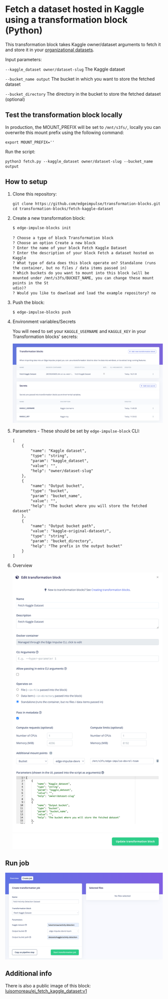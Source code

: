 # Fetch a dataset hosted in Kaggle using a transformation block (Python)

This transformation block takes Kaggle owner/dataset arguments to fetch it and store it in your [organizational datasets](https://docs.edgeimpulse.com/docs/edge-impulse-studio/organizations/data).

Input parameters:

`--kaggle_dataset owner/dataset-slug` The Kaggle dataset

`--bucket_name output` The bucket in which you want to store the fetched dataset

`--bucket_directory` The directory in the bucket to store the fetched dataset (optional)

## Test the transformation block locally

In production, the MOUNT_PREFIX will be set to `/mnt/s3fs/`, locally you can overwrite this mount prefix using the following command:

```
export MOUNT_PREFIX=''
```

Run the script:
```
python3 fetch.py --kaggle_dataset owner/dataset-slug --bucket_name output
```

## How to setup

1. Clone this repository:

    ```
    git clone https://github.com/edgeimpulse/transformation-blocks.git
    cd transformation-blocks/fetch-kaggle-dataset
    ```

2. Create a new transformation block:

    ```
    $ edge-impulse-blocks init

    ? Choose a type of block Transformation block
    ? Choose an option Create a new block
    ? Enter the name of your block Fetch Kaggle Dataset
    ? Enter the description of your block Fetch a dataset hosted on Kaggle
    ? What type of data does this block operate on? Standalone (runs the container, but no files / data items passed in)
    ? Which buckets do you want to mount into this block (will be mounted under /mnt/s3fs/BUCKET_NAME, you can change these mount points in the St
    udio)?
    ? Would you like to download and load the example repository? no
    ```

3. Push the block:

    ```
    $ edge-impulse-blocks push
    ```

4. Environment variables/Secrets

    You will need to set your `KAGGLE_USERNAME` and `KAGGLE_KEY` in your Transformation blocks' secrets:

    ![Transformation block overview](/assets/fetch-kaggle-dataset/transformation-blocks-overview.png)

5. Parameters - These should be set by `edge-impulse-block` CLI:

    ```
    [
        {
            "name": "Kaggle dataset",
            "type": "string",
            "param": "kaggle_dataset",
            "value": "",
            "help": "owner/dataset-slug"
        },
        {
            "name": "Output bucket",
            "type": "bucket",
            "param": "bucket_name",
            "value": "",
            "help": "The bucket where you will store the fetched dataset"
        },
        {
            "name": "Output bucket path",
            "value": "kaggle-original-dataset/",
            "type": "string",
            "param": "bucket_directory",
            "help": "The prefix in the output bucket"
        }
    ]
    ```

6. Overview

    ![Block overview](/assets/fetch-kaggle-dataset/fetch-kaggle-dataset-transformation-overview.png)

## Run job

![Create the job](/assets/fetch-kaggle-dataset/create-transformation-job-2.png)

## Additional info

There is also a public image of this block: [luisomoreau/ei_fetch_kaggle_dataset:v1](https://hub.docker.com/r/luisomoreau/ei_fetch_kaggle_dataset)